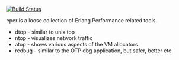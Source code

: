 [![Build Status](https://travis-ci.org/massemanet/eper.svg?branch=master)](https://travis-ci.org/massemanet/eper)

eper is a loose collection of Erlang Performance related tools.

* dtop   - similar to unix top
* ntop   - visualizes network traffic
* atop   - shows various aspects of the VM allocators
* redbug - similar to the OTP dbg application, but safer, better etc.